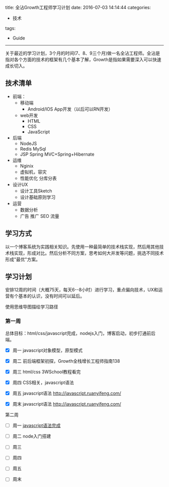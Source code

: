 title: 全沾Growth工程师学习计划
date: 2016-07-03 14:14:44
categories:
- 技术

tags:
- Guide
---

关于最近的学习计划，3个月的时间(7、8、9三个月)做一名全沾工程师。全沾是指对各个方面的技术的框架有几个基本了解，Growth是指如果需要深入可以快速成长切入。

## 技术清单

* 前端：
  * 移动端
    * Android/IOS App开发（以后可以RN开发）
  * web开发
    * HTML
    * CSS
    * JavaScript
* 后端
  * NodeJS
  * Redis MySql
  * JSP  Spring MVC+Spring+Hibernate 
* 运维
  * Nginix
  * 虚拟机，容灾
  * 性能优化 分库分表
* 设计UX
  * 设计工具Sketch
  * 设计基础原则学习
* 运营
  * 数据分析 
  * 广告 推广 SEO 流量 

## 学习方式

以一个博客系统为实践相关知识。先使用一种最简单的技术栈实现，然后用其他技术栈实现，形成对比。然后分析不同方案，思考如何大并发等问题，挑选不同技术形成"最优"方案。

## 学习计划
安排12周的时间（大概75天，每天6--8小时）进行学习，重点偏向技术，UX和运营有个基本的认识，没有时间可以延后。

使用思维导图描绘学习路径

### 第一周
总体目标：html/css/javascript完成，nodejs入门，博客启动，初步打通前后端。

- [x] 周一 javascript对象模型，原型模式
- [x] 周二 前后端框架初探，Growth全栈增长工程师指南138
- [x] 周三 html/css 3WSchool教程看完 
- [x] 周四 CSS相关，javascript语法
- [x] 周五 javascript语法 http://javascript.ruanyifeng.com/
- [x] 周末 javascript语法 http://javascript.ruanyifeng.com/


第二周

-[ ] 周一 [javascript语法完成]( http://www.liaoxuefeng.com/wiki/001434446689867b27157e896e74d51a89c25cc8b43bdb3000)
-[ ] 周二 node入门搭建
-[ ] 周三  
-[ ] 周四 
-[ ] 周五 
-[ ] 周末 


